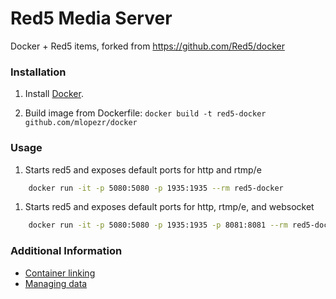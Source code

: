 # Red5 Media Server

Docker + Red5 items, forked from https://github.com/Red5/docker

### Installation

1. Install [Docker](https://www.docker.com/).

2. Build image from Dockerfile: `docker build -t red5-docker github.com/mlopezr/docker`


### Usage

 1. Starts red5 and exposes default ports for http and rtmp/e
```sh
    docker run -it -p 5080:5080 -p 1935:1935 --rm red5-docker
```

 1. Starts red5 and exposes default ports for http, rtmp/e, and websocket
```sh
    docker run -it -p 5080:5080 -p 1935:1935 -p 8081:8081 --rm red5-docker
```
    
### Additional Information

 * [Container linking](https://docs.docker.com/userguide/dockerlinks/)
 * [Managing data](https://docs.docker.com/userguide/dockervolumes/)
 

